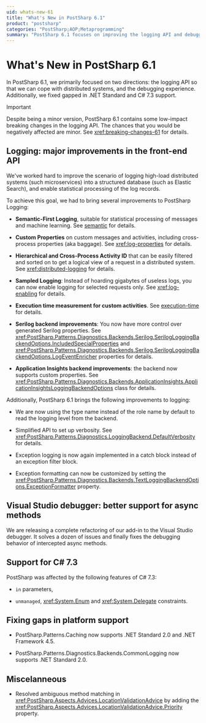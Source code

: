 ```yaml
---
uid: whats-new-61
title: "What's New in PostSharp 6.1"
product: "postsharp"
categories: "PostSharp;AOP;Metaprogramming"
summary: "PostSharp 6.1 focuses on improving the logging API and debugging experience, with significant advancements made in the front-end API for logging high-load distributed systems. It also supports C# 7.3 and fixes .NET Standard gaps. "
---
```

# What's New in PostSharp 6.1

In PostSharp 6.1, we primarily focused on two directions: the logging API so that we can cope with distributed systems, and the debugging experience. Additionally, we fixed gapped in .NET Standard and C# 7.3 support.

> [!IMPORTANT]
> Despite being a minor version, PostSharp 6.1 contains some low-impact breaking changes in the logging API. The chances that you would be negatively affected are minor. See <xref:breaking-changes-61> for details. 


## Logging: major improvements in the front-end API

We've worked hard to improve the scenario of logging high-load distributed systems (such microservices) into a structured database (such as Elastic Search), and enable statistical processing of the log records.

To achieve this goal, we had to bring several improvements to PostSharp Logging:

* **Semantic-First Logging**, suitable for statistical processing of messages and machine learning. See [semantic](xref:log-custom-messages#writing-semantic-messages-for-easy-statistical-processing) for details.

* **Custom Properties** on custom messages and activities, including cross-process properties (aka baggage). See <xref:log-properties> for details. 

* **Hierarchical and Cross-Process Activity ID** that can be easily filtered and sorted on to get a logical view of a request in a distributed system. See <xref:distributed-logging> for details. 

* **Sampled Logging**: Instead of hoarding gigabytes of useless logs, you can now enable logging for selected requests only. See <xref:log-enabling> for details. 

* **Execution time measurement for custom activities**. See [execution-time](xref:log-custom-activities#measuring-the-execution-time-of-activities) for details. 

* **Serilog backend improvements**: You now have more control over generated Serilog properties. See <xref:PostSharp.Patterns.Diagnostics.Backends.Serilog.SerilogLoggingBackendOptions.IncludedSpecialProperties> and <xref:PostSharp.Patterns.Diagnostics.Backends.Serilog.SerilogLoggingBackendOptions.LogEventEnricher> properties for details. 

* **Application Insights backend improvements**: the backend now supports custom properties. See <xref:PostSharp.Patterns.Diagnostics.Backends.ApplicationInsights.ApplicationInsightsLoggingBackendOptions> class for details. 

Additionally, PostSharp 6.1 brings the following improvements to logging:

* We are now using the type name instead of the role name by default to read the logging level from the backend.

* Simplified API to set up verbosity. See <xref:PostSharp.Patterns.Diagnostics.LoggingBackend.DefaultVerbosity> for details. 

* Exception logging is now again implemented in a catch block instead of an exception filter block.

* Exception formatting can now be customized by setting the <xref:PostSharp.Patterns.Diagnostics.Backends.TextLoggingBackendOptions.ExceptionFormatter> property. 


## Visual Studio debugger: better support for async methods

We are releasing a complete refactoring of our add-in to the Visual Studio debugger. It solves a dozen of issues and finally fixes the debugging behavior of intercepted async methods.


## Support for C# 7.3

PostSharp was affected by the following features of C# 7.3:

* `in` parameters, 

* `unmanaged`, <xref:System.Enum> and <xref:System.Delegate> constraints. 


## Fixing gaps in platform support

* PostSharp.Patterns.Caching now supports .NET Standard 2.0 and .NET Framework 4.5.

* PostSharp.Patterns.Diagnostics.Backends.CommonLogging now supports .NET Standard 2.0.


## Miscelanneous

* Resolved ambiguous method matching in <xref:PostSharp.Aspects.Advices.LocationValidationAdvice> by adding the <xref:PostSharp.Aspects.Advices.LocationValidationAdvice.Priority> property. 


